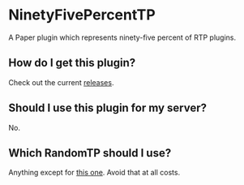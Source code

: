 # NinetyFivePercentTP
A Paper plugin which represents ninety-five percent of RTP plugins.

## How do I get this plugin?
Check out the current [releases](https://github.com/ItsTehBrian/NinetyFivePercentTP/releases).

## Should I use this plugin for my server?
No.

## Which RandomTP should I use?
Anything except for [this one](https://dev.bukkit.org/projects/wildernesstp-the-one-true-wildtp). Avoid that at all costs.
